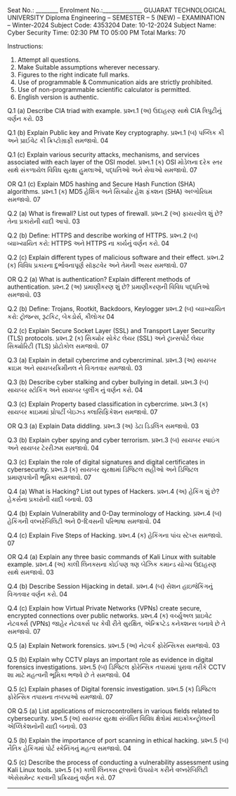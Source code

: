 Seat No.: ________ Enrolment No.:______________
GUJARAT TECHNOLOGICAL UNIVERSITY
Diploma Engineering – SEMESTER – 5 (NEW) – EXAMINATION – Winter-2024
Subject Code: 4353204 Date: 10-12-2024
Subject Name: Cyber Security
Time: 02:30 PM TO 05:00 PM Total Marks: 70

Instructions:
1. Attempt all questions.
2. Make Suitable assumptions wherever necessary.
3. Figures to the right indicate full marks.
4. Use of programmable & Communication aids are strictly prohibited.
5. Use of non-programmable scientific calculator is permitted.
6. English version is authentic.

Q.1 (a) Describe CIA triad with example.
પ્રશ્ન.1 (અ) ઉદાહરણ સાથે CIA ત્રિપુટીનું વર્ણન કરો.
03

Q.1 (b) Explain Public key and Private Key cryptography.
પ્રશ્ન.1 (બ) પબ્લિક કી અને પ્રાઈવેટ કી ક્રિપ્ટોગ્રાફી સમજાવો.
04

Q.1 (c) Explain various security attacks, mechanisms, and services associated with each layer of the OSI model.
પ્રશ્ન.1 (ક) OSI મોડેલના દરેક સ્તર સાથે સંકળાયેલ વિવિધ સુરક્ષા હુમલાઓ, પદ્ધતિઓ અને સેવાઓ સમજાવો.
07

OR
Q.1 (c) Explain MD5 hashing and Secure Hash Function (SHA) algorithms.
પ્રશ્ન.1 (ક) MD5 હેશિંગ અને સિક્યોર હેશ ફંક્શન (SHA) અલ્ગોરિધમ સમજાવો.
07

Q.2 (a) What is firewall? List out types of firewall.
પ્રશ્ન.2 (અ) ફાયરવોલ શું છે? તેના પ્રકારોની યાદી આપો.
03

Q.2 (b) Define: HTTPS and describe working of HTTPS.
પ્રશ્ન.2 (બ) વ્યાખ્યાયિત કરો: HTTPS અને HTTPS ના કાર્યનું વર્ણન કરો.
04

Q.2 (c) Explain different types of malicious software and their effect.
પ્રશ્ન.2 (ક) વિવિધ પ્રકારના દુર્ભાવનાપૂર્ણ સૉફ્ટવેર અને તેમની અસર સમજાવો.
07

OR
Q.2 (a) What is authentication? Explain different methods of authentication.
પ્રશ્ન.2 (અ) પ્રમાણીકરણ શું છે? પ્રમાણીકરણની વિવિધ પદ્ધતિઓ સમજાવો.
03

Q.2 (b) Define: Trojans, Rootkit, Backdoors, Keylogger
પ્રશ્ન.2 (બ) વ્યાખ્યાયિત કરો: ટ્રોજન્સ, રૂટકિટ, બેકડોર્સ, કીલોગર
04

Q.2 (c) Explain Secure Socket Layer (SSL) and Transport Layer Security (TLS) protocols.
પ્રશ્ન.2 (ક) સિક્યોર સોકેટ લેયર (SSL) અને ટ્રાન્સપોર્ટ લેયર સિક્યોરિટી (TLS) પ્રોટોકોલ સમજાવો.
07

Q.3 (a) Explain in detail cybercrime and cybercriminal.
પ્રશ્ન.3 (અ) સાયબર ક્રાઇમ અને સાયબરક્રિમીનલ ને વિગતવાર સમજાવો.
03

Q.3 (b) Describe cyber stalking and cyber bullying in detail.
પ્રશ્ન.3 (બ) સાયબર સ્ટોકિંગ અને સાયબર બુલીંગ નું વર્ણન કરો.
04

Q.3 (c) Explain Property based classification in cybercrime.
પ્રશ્ન.3 (ક) સાયબર ક્રાઇમમાં પ્રોપર્ટી બેઇઝ્ડ ક્લાસિફિકેશન સમજાવો.
07

OR
Q.3 (a) Explain Data diddling.
પ્રશ્ન.3 (અ) ડેટા ડિડલિંગ સમજાવો.
03

Q.3 (b) Explain cyber spying and cyber terrorism.
પ્રશ્ન.3 (બ) સાયબર સ્પાઇંગ અને સાયબર ટેરરીઝમ સમજાવો.
04

Q.3 (c) Explain the role of digital signatures and digital certificates in cybersecurity.
પ્રશ્ન.3 (ક) સાયબર સુરક્ષામાં ડિજિટલ સહીઓ અને ડિજિટલ પ્રમાણપત્રોની ભૂમિકા સમજાવો.
07

Q.4 (a) What is Hacking? List out types of Hackers.
પ્રશ્ન.4 (અ) હેકિંગ શું છે? હેકર્સના પ્રકારોની યાદી બનાવો.
03

Q.4 (b) Explain Vulnerability and 0-Day terminology of Hacking.
પ્રશ્ન.4 (બ) હેકિંગની વલ્નરેબિલિટી અને 0-દિવસની પરિભાષા સમજાવો.
04

Q.4 (c) Explain Five Steps of Hacking.
પ્રશ્ન.4 (ક) હેકિંગના પાંચ સ્ટેપ્સ સમજાવો.
07

OR
Q.4 (a) Explain any three basic commands of Kali Linux with suitable example.
પ્રશ્ન.4 (અ) કાલી લિનક્સના કોઈપણ ત્રણ બેઝિક કમાન્ડ યોગ્ય ઉદાહરણ સાથે સમજાવો.
03

Q.4 (b) Describe Session Hijacking in detail.
પ્રશ્ન.4 (બ) સેશન હાઇજેકિંગનું વિગતવાર વર્ણન કરો.
04

Q.4 (c) Explain how Virtual Private Networks (VPNs) create secure, encrypted connections over public networks.
પ્રશ્ન.4 (ક) વર્ચ્યુઅલ પ્રાઇવેટ નેટવર્ક્સ (VPNs) જાહેર નેટવર્ક્સ પર કેવી રીતે સુરક્ષિત, એન્ક્રિપ્ટેડ કનેક્શન્સ બનાવે છે તે સમજાવો.
07

Q.5 (a) Explain Network forensics.
પ્રશ્ન.5 (અ) નેટવર્ક ફોરેન્સિક્સ સમજાવો.
03

Q.5 (b) Explain why CCTV plays an important role as evidence in digital forensics investigations.
પ્રશ્ન.5 (બ) ડિજિટલ ફોરેન્સિક તપાસમાં પુરાવા તરીકે CCTV શા માટે મહત્વની ભૂમિકા ભજવે છે તે સમજાવો.
04

Q.5 (c) Explain phases of Digital forensic investigation.
પ્રશ્ન.5 (ક) ડિજિટલ ફોરેન્સિક તપાસના તબક્કાઓ સમજાવો.
07

OR
Q.5 (a) List applications of microcontrollers in various fields related to cybersecurity.
પ્રશ્ન.5 (અ) સાયબર સુરક્ષા સંબંધિત વિવિધ ક્ષેત્રોમાં માઇક્રોકન્ટ્રોલરની એપ્લિકેશનોની યાદી બનાવો.
03

Q.5 (b) Explain the importance of port scanning in ethical hacking.
પ્રશ્ન.5 (બ) નૈતિક હેકિંગમાં પોર્ટ સ્કેનિંગનું મહત્વ સમજાવો.
04

Q.5 (c) Describe the process of conducting a vulnerability assessment using Kali Linux tools.
પ્રશ્ન.5 (ક) કાલી લિનક્સ ટૂલ્સનો ઉપયોગ કરીને વલ્નરેબિલિટી એસેસમેન્ટ કરવાની પ્રક્રિયાનું વર્ણન કરો.
07

**********